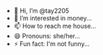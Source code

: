 - 👋 Hi, I’m @tay2205
- 👀 I’m interested in money...
- 📫 How to reach me house...
- 😄 Pronouns: she/her...
- ⚡ Fun fact: I'm not funny...

<!---
tay2205/tay2205 is a ✨ special ✨ repository because its `README.md` (this file) appears on your GitHub profile.
You can click the Preview link to take a look at your changes.
---
